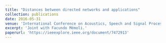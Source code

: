 ```yaml
---
title: "Distances between directed networks and applications"
collection: publications
date: 2016-05-31
venue: 'International Conference on Acoustics, Speech and Signal Processing (ICASSP)'
excerpt: 'Joint with Facundo Mémoli.'
paperurl: 'https://ieeexplore.ieee.org/document/7472913'
---
```


<!-- date: 2018-07-28 -->
<!-- This paper is about the number 3. The number 4 is left for future work.-->
